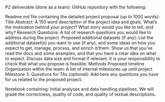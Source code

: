 P2 deliverable (done as a team): GitHub repository with the following:

Readme.md file containing the detailed project proposal (up to 1000 words):
Title
Abstract: A 150 word description of the project idea and goals. What’s the motivation behind your project? What story would you like to tell, and why?
Research Questions: A list of research questions you would like to address during the project.
Proposed additional datasets (if any): List the additional dataset(s) you want to use (if any), and some ideas on how you expect to get, manage, process, and enrich it/them. Show us that you’ve read the docs and some examples, and that you have a clear idea on what to expect. Discuss data size and format if relevant. It is your responsibility to check that what you propose is feasible.
Methods
Proposed timeline
Organization within the team: A list of internal milestones up until project Milestone 3.
Questions for TAs (optional): Add here any questions you have for us related to the proposed project.

Notebook containing:
Initial analyses and data handling pipelines. We will grade the correctness, quality of code, and quality of textual descriptions.
